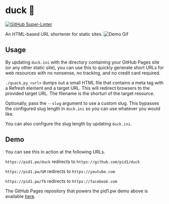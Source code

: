 # duck 🦆

[![GitHub Super-Linter](https://github.com/pid1/duck/workflows/Linting/badge.svg)](https://github.com/marketplace/actions/super-linter)

An HTML-based URL shortener for static sites.
![Demo Gif](demo.gif)

## Usage

By updating `duck.ini` with the directory containing your GitHub Pages site (or any other static site), you can use this to quickly generate short URLs for web resources with no nonsense, no tracking, and no credit card required.

`./quack.py <url>` dumps out a small HTML file that contains a meta tag with a Refresh element and a target URL. This will redirect browsers to the provided target URL. The filename is the shorturl of the target resource. 

Optionally, pass the `--slug` argument to use a custom slug. This bypasses the configured slug length in `duck.ini` so you can use whatever you would like.

You can also configure the slug length by updating `duck.ini`.

## Demo

You can see this in action at the following URLs.

`https://pid1.pw/duck` redirects to `https://github.com/pid1/duck`

`https://pid1.pw/GM` redirects to `https://youtube.com`

`https://pid1.pw/fb` redirects to `https://facebook.com`

The GitHub Pages repository that powers the pid1.pw demo above is available [here](https://github.com/pid1/redirect).